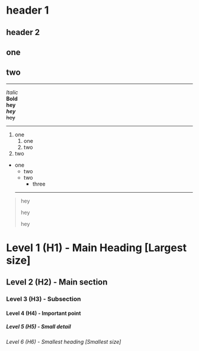 # header 1
## header 2
one
-
two
-
---
*Italic*  
**Bold**  
 __hey__  
***hey***  
~~hey~~

---
1. one  
   1. one  
   2. two
3. two
* one
  + two
  + two
    - three
  ---
> hey
>
> hey
>
> hey
>  

# Level 1 (H1) - Main Heading [Largest size]
## Level 2 (H2) - Main section
### Level 3 (H3) - Subsection
#### Level 4 (H4) - Important point
##### Level 5 (H5) - Small detail
###### Level 6 (H6) - Smallest heading [Smallest size]
